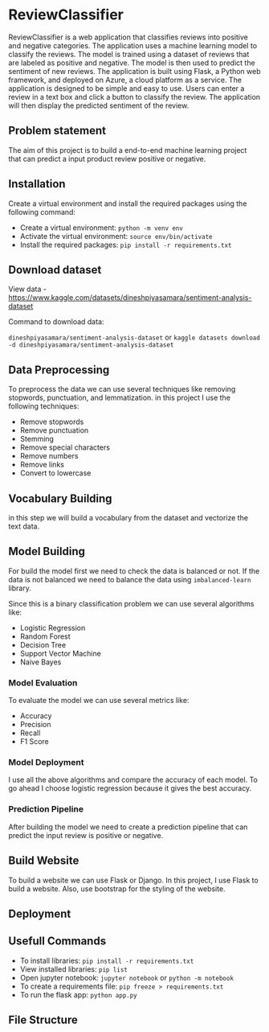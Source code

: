 # ReviewClassifier

ReviewClassifier is a web application that classifies reviews into positive and negative categories. The application uses a machine learning model to classify the reviews. The model is trained using a dataset of reviews that are labeled as positive and negative. The model is then used to predict the sentiment of new reviews. The application is built using Flask, a Python web framework, and deployed on Azure, a cloud platform as a service. The application is designed to be simple and easy to use. Users can enter a review in a text box and click a button to classify the review. The application will then display the predicted sentiment of the review.

## Problem statement

The aim of this project is to build a end-to-end machine learning project that can predict a input product review positive or negative.

## Installation

Create a virtual environment and install the required packages using the following command:

- Create a virtual environment: `python -m venv env`
- Activate the virtual environment: `source env/bin/activate`
- Install the required packages: `pip install -r requirements.txt`

## Download dataset

View data - https://www.kaggle.com/datasets/dineshpiyasamara/sentiment-analysis-dataset

Command to download data:

`dineshpiyasamara/sentiment-analysis-dataset` or `kaggle datasets download -d dineshpiyasamara/sentiment-analysis-dataset`

## Data Preprocessing

To preprocess the data we can use several techniques like removing stopwords, punctuation, and lemmatization.
in this project I use the following techniques:

- Remove stopwords
- Remove punctuation
- Stemming
- Remove special characters
- Remove numbers
- Remove links
- Convert to lowercase

## Vocabulary Building

in this step we will build a vocabulary from the dataset and vectorize the text data.

## Model Building

For build the model first we need to check the data is balanced or not. If the data is not balanced we need to balance the data using `imbalanced-learn` library.

Since this is a binary classification problem we can use several algorithms like:
- Logistic Regression
- Random Forest
- Decision Tree
- Support Vector Machine
- Naive Bayes

### Model Evaluation

To evaluate the model we can use several metrics like:
- Accuracy
- Precision
- Recall
- F1 Score

### Model Deployment

I use all the above algorithms and compare the accuracy of each model. To go ahead I choose logistic regression because it gives the best accuracy.

### Prediction Pipeline

After building the model we need to create a prediction pipeline that can predict the input review is positive or negative.

## Build Website

To build a website we can use Flask or Django. In this project, I use Flask to build a website. Also, use bootstrap for the styling of the website.

## Deployment

## Usefull Commands

- To install libraries: `pip install -r requirements.txt`
- View installed libraries: `pip list`
- Open jupyter notebook: `jupyter notebook` or `python -m notebook`
- To create a requirements file: `pip freeze > requirements.txt`
- To run the flask app: `python app.py`

## File Structure

